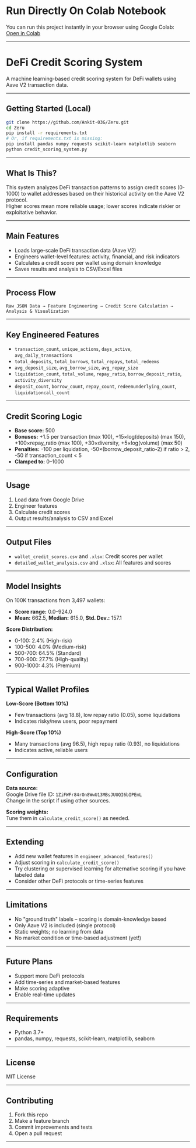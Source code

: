 # Run Directly On Colab Notebook

You can run this project instantly in your browser using Google Colab:  
[Open in Colab](https://colab.research.google.com/drive/12DRLZMmh7YV8SdG0f270eTt5jHSfwTiU?usp=sharing)

---

# DeFi Credit Scoring System

A machine learning-based credit scoring system for DeFi wallets using Aave V2 transaction data.

---

## Getting Started (Local)

```bash
git clone https://github.com/Ankit-03G/Zeru.git
cd Zeru
pip install -r requirements.txt
# Or, if requirements.txt is missing:
pip install pandas numpy requests scikit-learn matplotlib seaborn
python credit_scoring_system.py
```

---

## What Is This?

This system analyzes DeFi transaction patterns to assign credit scores (0-1000) to wallet addresses based on their historical activity on the Aave V2 protocol.  
Higher scores mean more reliable usage; lower scores indicate riskier or exploitative behavior.

---

## Main Features

- Loads large-scale DeFi transaction data (Aave V2)
- Engineers wallet-level features: activity, financial, and risk indicators
- Calculates a credit score per wallet using domain knowledge
- Saves results and analysis to CSV/Excel files

---

## Process Flow

```
Raw JSON Data → Feature Engineering → Credit Score Calculation → Analysis & Visualization
```

---

## Key Engineered Features

- `transaction_count`, `unique_actions`, `days_active`, `avg_daily_transactions`
- `total_deposits`, `total_borrows`, `total_repays`, `total_redeems`
- `avg_deposit_size`, `avg_borrow_size`, `avg_repay_size`
- `liquidation_count`, `total_volume`, `repay_ratio`, `borrow_deposit_ratio`, `activity_diversity`
- `deposit_count`, `borrow_count`, `repay_count`, `redeemunderlying_count`, `liquidationcall_count`

---

## Credit Scoring Logic

- **Base score:** 500
- **Bonuses:** +1.5 per transaction (max 100), +15×log(deposits) (max 150), +100×repay_ratio (max 100), +30×diversity, +5×log(volume) (max 50)
- **Penalties:** -100 per liquidation, -50×(borrow_deposit_ratio-2) if ratio > 2, -50 if transaction_count < 5
- **Clamped to:** 0–1000

---

## Usage

1. Load data from Google Drive
2. Engineer features
3. Calculate credit scores
4. Output results/analysis to CSV and Excel

---

## Output Files

- `wallet_credit_scores.csv` and `.xlsx`: Credit scores per wallet
- `detailed_wallet_analysis.csv` and `.xlsx`: All features and scores

---

## Model Insights

On 100K transactions from 3,497 wallets:
- **Score range:** 0.0–924.0
- **Mean:** 662.5, **Median:** 615.0, **Std. Dev.:** 157.1

**Score Distribution:**
- 0-100: 2.4% (High-risk)
- 100-500: 4.0% (Medium-risk)
- 500-700: 64.5% (Standard)
- 700-900: 27.7% (High-quality)
- 900-1000: 4.3% (Premium)

---

## Typical Wallet Profiles

**Low-Score (Bottom 10%)**
- Few transactions (avg 18.8), low repay ratio (0.05), some liquidations
- Indicates risky/new users, poor repayment

**High-Score (Top 10%)**
- Many transactions (avg 96.5), high repay ratio (0.93), no liquidations
- Indicates active, reliable users

---

## Configuration

**Data source:**  
Google Drive file ID: `1ZiFWFr84rOn8WwU13MBsJUUQI6bIPEmL`  
Change in the script if using other sources.

**Scoring weights:**  
Tune them in `calculate_credit_score()` as needed.

---

## Extending

- Add new wallet features in `engineer_advanced_features()`
- Adjust scoring in `calculate_credit_score()`
- Try clustering or supervised learning for alternative scoring if you have labeled data
- Consider other DeFi protocols or time-series features

---

## Limitations

- No "ground truth" labels – scoring is domain-knowledge based
- Only Aave V2 is included (single protocol)
- Static weights; no learning from data
- No market condition or time-based adjustment (yet!)

---

## Future Plans

- Support more DeFi protocols
- Add time-series and market-based features
- Make scoring adaptive
- Enable real-time updates

---

## Requirements

- Python 3.7+
- pandas, numpy, requests, scikit-learn, matplotlib, seaborn

---

## License

MIT License

---

## Contributing

1. Fork this repo
2. Make a feature branch
3. Commit improvements and tests
4. Open a pull request

---
